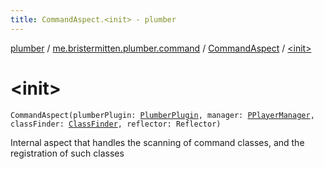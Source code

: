 ```yaml
---
title: CommandAspect.<init> - plumber
---
```


[plumber](../../index.html) / [me.bristermitten.plumber.command](../index.html) / [CommandAspect](index.html) / [&lt;init&gt;](./-init-.html)

# &lt;init&gt;

`CommandAspect(plumberPlugin: `[`PlumberPlugin`](../../me.bristermitten.plumber/-plumber-plugin/index.html)`, manager: `[`PPlayerManager`](../../me.bristermitten.plumber.struct.player/-p-player-manager/index.html)`, classFinder: `[`ClassFinder`](../../me.bristermitten.plumber.reflection/-class-finder/index.html)`, reflector: Reflector)`

Internal aspect that handles the scanning of command classes, and the registration of such classes

